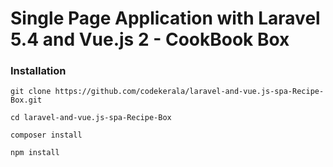 # Single Page Application with Laravel 5.4 and Vue.js 2 - CookBook Box

### Installation
`git clone https://github.com/codekerala/laravel-and-vue.js-spa-Recipe-Box.git`

`cd laravel-and-vue.js-spa-Recipe-Box`

`composer install`

`npm install`


